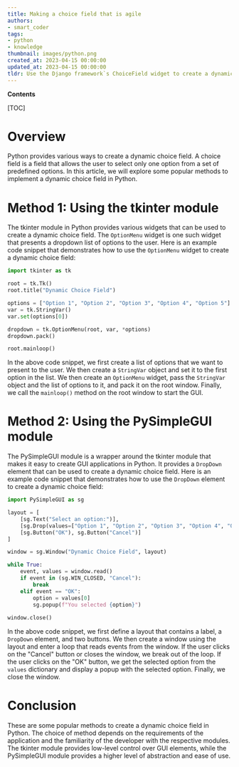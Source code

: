 ```yaml
---
title: Making a choice field that is agile
authors:
- smart_coder
tags:
- python
- knowledge
thumbnail: images/python.png
created_at: 2023-04-15 00:00:00
updated_at: 2023-04-15 00:00:00
tldr: Use the Django framework`s ChoiceField widget to create a dynamic choice field in Python.
---
```


**Contents**

[TOC]

# Overview

Python provides various ways to create a dynamic choice field. A choice field is a field that allows the user to select only one option from a set of predefined options. In this article, we will explore some popular methods to implement a dynamic choice field in Python.


# Method 1: Using the tkinter module

The tkinter module in Python provides various widgets that can be used to create a dynamic choice field. The `OptionMenu` widget is one such widget that presents a dropdown list of options to the user. Here is an example code snippet that demonstrates how to use the `OptionMenu` widget to create a dynamic choice field:

```python
import tkinter as tk

root = tk.Tk()
root.title("Dynamic Choice Field")

options = ["Option 1", "Option 2", "Option 3", "Option 4", "Option 5"]
var = tk.StringVar()
var.set(options[0])

dropdown = tk.OptionMenu(root, var, *options)
dropdown.pack()

root.mainloop()
```

In the above code snippet, we first create a list of options that we want to present to the user. We then create a `StringVar` object and set it to the first option in the list. We then create an `OptionMenu` widget, pass the `StringVar` object and the list of options to it, and pack it on the root window. Finally, we call the `mainloop()` method on the root window to start the GUI.

# Method 2: Using the PySimpleGUI module

The PySimpleGUI module is a wrapper around the tkinter module that makes it easy to create GUI applications in Python. It provides a `DropDown` element that can be used to create a dynamic choice field. Here is an example code snippet that demonstrates how to use the `DropDown` element to create a dynamic choice field:

```python
import PySimpleGUI as sg

layout = [
    [sg.Text("Select an option:")],
    [sg.Drop(values=["Option 1", "Option 2", "Option 3", "Option 4", "Option 5"], default_value="Option 1")],
    [sg.Button("OK"), sg.Button("Cancel")]
]

window = sg.Window("Dynamic Choice Field", layout)

while True:
    event, values = window.read()
    if event in (sg.WIN_CLOSED, "Cancel"):
        break
    elif event == "OK":
        option = values[0]
        sg.popup(f"You selected {option}")
        
window.close()
```

In the above code snippet, we first define a layout that contains a label, a `DropDown` element, and two buttons. We then create a window using the layout and enter a loop that reads events from the window. If the user clicks on the "Cancel" button or closes the window, we break out of the loop. If the user clicks on the "OK" button, we get the selected option from the `values` dictionary and display a popup with the selected option. Finally, we close the window.


# Conclusion

These are some popular methods to create a dynamic choice field in Python. The choice of method depends on the requirements of the application and the familiarity of the developer with the respective modules. The tkinter module provides low-level control over GUI elements, while the PySimpleGUI module provides a higher level of abstraction and ease of use.
